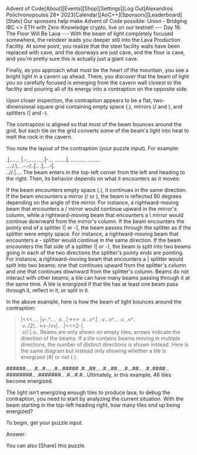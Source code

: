 Advent of Code[About][Events][Shop][Settings][Log Out]Alexandros Polichronopoulos 28*
2023[Calendar][AoC++][Sponsors][Leaderboard][Stats]
Our sponsors help make Advent of Code possible:
Union - Bridging IBC <> ETH with Zero-Knowledge crypto, live on our testnet!
--- Day 16: The Floor Will Be Lava ---
With the beam of light completely focused somewhere, the reindeer leads you deeper still into the Lava Production
Facility. At some point, you realize that the steel facility walls have been replaced with cave, and the doorways are
just cave, and the floor is cave, and you're pretty sure this is actually just a giant cave.

Finally, as you approach what must be the heart of the mountain, you see a bright light in a cavern up ahead. There, you
discover that the beam of light you so carefully focused is emerging from the cavern wall closest to the facility and
pouring all of its energy into a contraption on the opposite side.

Upon closer inspection, the contraption appears to be a flat, two-dimensional square grid containing empty space (.),
mirrors (/ and \), and splitters (| and -).

The contraption is aligned so that most of the beam bounces around the grid, but each tile on the grid converts some of
the beam's light into heat to melt the rock in the cavern.

You note the layout of the contraption (your puzzle input). For example:

.|...\....
|.-.\.....
.....|-...
........|.
..........
.........\
..../.\\..
.-.-/..|..
.|....-|.\
..//.|....
The beam enters in the top-left corner from the left and heading to the right. Then, its behavior depends on what it
encounters as it moves:

If the beam encounters empty space (.), it continues in the same direction.
If the beam encounters a mirror (/ or \), the beam is reflected 90 degrees depending on the angle of the mirror. For
instance, a rightward-moving beam that encounters a / mirror would continue upward in the mirror's column, while a
rightward-moving beam that encounters a \ mirror would continue downward from the mirror's column.
If the beam encounters the pointy end of a splitter (| or -), the beam passes through the splitter as if the splitter
were empty space. For instance, a rightward-moving beam that encounters a - splitter would continue in the same
direction.
If the beam encounters the flat side of a splitter (| or -), the beam is split into two beams going in each of the two
directions the splitter's pointy ends are pointing. For instance, a rightward-moving beam that encounters a | splitter
would split into two beams: one that continues upward from the splitter's column and one that continues downward from
the splitter's column.
Beams do not interact with other beams; a tile can have many beams passing through it at the same time. A tile is
energized if that tile has at least one beam pass through it, reflect in it, or split in it.

In the above example, here is how the beam of light bounces around the contraption:

> |<<<\....
> |v-.\^....
> .v...|->>>
> .v...v^.|.
> .v...v^...
> .v...v^..\
> .v../2\\..
<->-/vv|..
> .|<<<2-|.\
> .v//.|.v..
> Beams are only shown on empty tiles; arrows indicate the direction of the beams. If a tile contains beams moving in
> multiple directions, the number of distinct directions is shown instead. Here is the same diagram but instead only
> showing whether a tile is energized (#) or not (.):

######....
.#...#....
.#...#####
.#...##...
.#...##...
.#...##...
.#..####..
########..
.#######..
.#...#.#..
Ultimately, in this example, 46 tiles become energized.

The light isn't energizing enough tiles to produce lava; to debug the contraption, you need to start by analyzing the
current situation. With the beam starting in the top-left heading right, how many tiles end up being energized?

To begin, get your puzzle input.

Answer:

You can also [Share] this puzzle.
